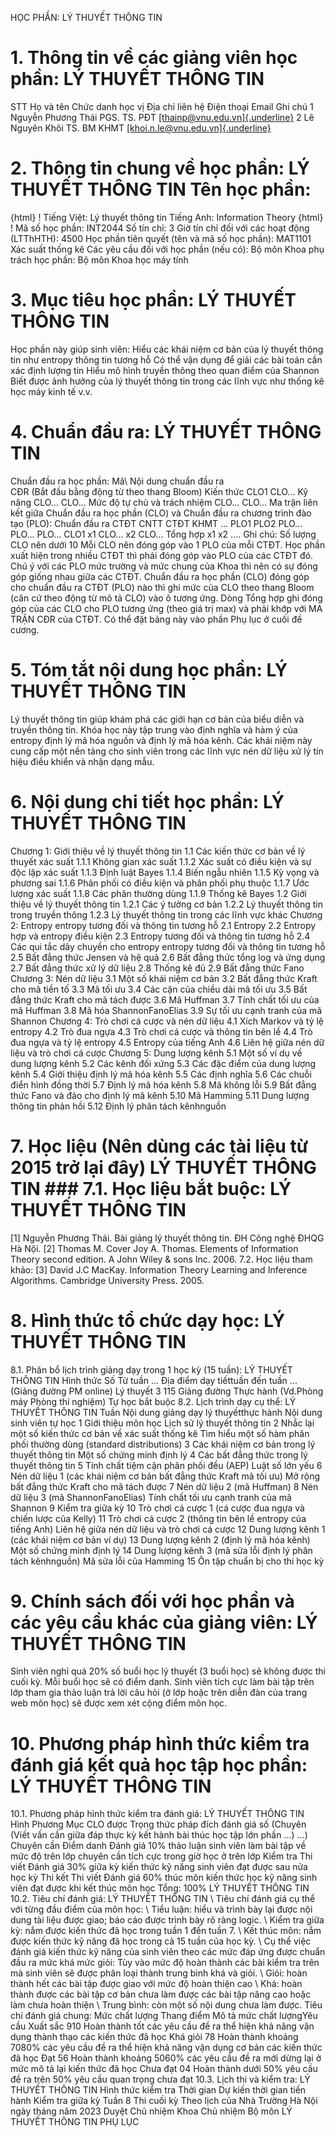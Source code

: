 HỌC PHẦN: LÝ THUYẾT THÔNG TIN
# 1. Thông tin về các giảng viên học phần: LÝ THUYẾT THÔNG TIN
STT Họ và tên Chức danh học vị Địa chỉ liên hệ Điện thoại Email Ghi chú 1 Nguyễn Phương Thái PGS. TS. PĐT [[thainp\@vnu.edu.vn]{.underline}](mailto:thainp@vnu.edu.vn)
2 Lê Nguyên Khôi TS. BM KHMT [[khoi.n.le\@vnu.edu.vn]{.underline}](mailto:khoi.n.le@vnu.edu.vn)
# 2. Thông tin chung về học phần: LÝ THUYẾT THÔNG TIN Tên học phần:
{html}
! Tiếng Việt: Lý thuyết thông tin Tiếng Anh: Information Theory
{html}
! Mã số học phần: INT2044 Số tín chỉ: 3 Giờ tín chỉ đối với các hoạt động (LTThHTH): 4500 Học phần tiên quyết (tên và mã số học phần): MAT1101 Xác suất
thống kê Các yêu cầu đối với học phần (nếu có): Bộ môn Khoa phụ trách học phần: Bộ môn Khoa học máy tính
# 3. Mục tiêu học phần: LÝ THUYẾT THÔNG TIN
Học phần này giúp sinh viên: Hiểu các khái niệm cơ bản của lý thuyết thông tin như entropy thông tin tương hỗ Có thể vận dụng để giải các bài toán cần xác định lượng tin Hiểu mô hình truyền thông theo quan điểm của Shannon Biết được ảnh hưởng của lý thuyết thông tin trong các lĩnh vực như thống kê học máy kinh tế v.v.
# 4. Chuẩn đầu ra: LÝ THUYẾT THÔNG TIN
Chuẩn đầu ra học phần: Mã\ Nội dung chuẩn đầu ra\
CĐR (Bắt đầu bằng động từ theo thang Bloom) Kiến thức
CLO1
CLO...
Kỹ năng
CLO...
CLO...
Mức độ tự chủ và trách nhiệm
CLO...
CLO... Ma trận liên kết giữa Chuẩn đầu ra học phần (CLO) và Chuẩn đầu ra
chương trình đào tạo (PLO):
Chuẩn đầu ra CTĐT CNTT CTĐT KHMT ... PLO1 PLO2 PLO... PLO... PLO...
CLO1 x1
CLO... x2
CLO...
Tổng hợp x1 x2 ....
Ghi chú: Số lượng CLO nên dưới 10 Mỗi CLO nên đóng góp vào 1 PLO của mỗi CTĐT. Học phần xuất hiện trong nhiều CTĐT thì phải đóng góp vào PLO của các CTĐT đó. Chú ý với các PLO mức trường và mức chung của Khoa thì nên có sự đóng góp giống nhau giữa các CTĐT. Chuẩn đầu ra học phần (CLO) đóng góp cho chuẩn đầu ra CTĐT (PLO) nào thì ghi mức của CLO theo thang Bloom (căn cứ theo động từ mô tả CLO) vào ô tương ứng. Dòng Tổng hợp ghi đóng góp của các CLO cho PLO tương ứng (theo giá trị max) và phải khớp với MA TRẬN CĐR của CTĐT. Có thể đặt bảng này vào phần Phụ lục ở cuối đề cương.
# 5. Tóm tắt nội dung học phần: LÝ THUYẾT THÔNG TIN 
Lý thuyết thông tin giúp khám phá các giới hạn cơ bản của biểu diễn và truyền thông tin. Khóa học này tập trung vào định nghĩa và hàm ý của entropy định lý mã hóa nguồn và định lý mã hóa kênh. Các khái niệm này cung cấp một nền tảng cho sinh viên trong các lĩnh vực nén dữ liệu xử lý tín hiệu điều khiển và nhận dạng mẫu.
# 6. Nội dung chi tiết học phần: LÝ THUYẾT THÔNG TIN
Chương 1: Giới thiệu về lý thuyết thông tin
1.1 Các kiến thức cơ bản về lý thuyết xác suất
1.1.1 Không gian xác suất
1.1.2 Xác suất có điều kiện và sự độc lập xác suất
1.1.3 Định luật Bayes
1.1.4 Biến ngẫu nhiên
1.1.5 Kỳ vọng và phương sai
1.1.6 Phân phối có điều kiện và phân phối phụ thuộc
1.1.7 Ước lượng xác suất
1.1.8 Các phân thường dùng
1.1.9 Thống kê Bayes
1.2 Giới thiệu về lý thuyết thông tin
1.2.1 Các ý tưởng cơ bản
1.2.2 Lý thuyết thông tin trong truyền thông
1.2.3 Lý thuyết thông tin trong các lĩnh vực khác
Chương 2: Entropy entropy tương đối và thông tin tương hỗ
2.1 Entropy
2.2 Entropy hợp và entropy điều kiện
2.3 Entropy tương đối và thông tin tương hỗ
2.4 Các qui tắc dây chuyền cho entropy entropy tương đối và thông tin
tương hỗ
2.5 Bất đẳng thức Jensen và hệ quả
2.6 Bất đẳng thức tổng log và ứng dụng
2.7 Bất đẳng thức xử lý dữ liệu
2.8 Thống kê đủ
2.9 Bất đẳng thức Fano
Chương 3: Nén dữ liệu
3.1 Một số khái niệm cơ bản
3.2 Bất đẳng thức Kraft cho mã tiền tố
3.3 Mã tối ưu
3.4 Các cận của chiều dài mã tối ưu
3.5 Bất đẳng thức Kraft cho mã tách được
3.6 Mã Huffman
3.7 Tính chất tối ưu của mã Huffman
3.8 Mã hóa ShannonFanoElias
3.9 Sự tối ưu cạnh tranh của mã Shannon
Chương 4: Trò chơi cá cược và nén dữ liệu
4.1 Xích Markov và tỷ lệ entropy
4.2 Trò đua ngựa
4.3 Trò chơi cá cược và thông tin bên lề
4.4 Trò đua ngựa và tỷ lệ entropy
4.5 Entropy của tiếng Anh
4.6 Liên hệ giữa nén dữ liệu và trò chơi cá cược
Chương 5: Dung lượng kênh
5.1 Một số ví dụ về dung lượng kênh
5.2 Các kênh đối xứng
5.3 Các đặc điểm của dung lượng kênh
5.4 Giới thiệu định lý mã hóa kênh
5.5 Các định nghĩa
5.6 Các chuỗi điển hình đồng thời
5.7 Định lý mã hóa kênh
5.8 Mã không lỗi
5.9 Bất đẳng thức Fano và đảo cho định lý mã kênh
5.10 Mã Hamming
5.11 Dung lượng thông tin phản hồi
5.12 Định lý phân tách kênhnguồn
# 7. Học liệu (Nên dùng các tài liệu từ 2015 trở lại đây) LÝ THUYẾT THÔNG TIN ### 7.1. Học liệu bắt buộc: LÝ THUYẾT THÔNG TIN
\[1\] Nguyễn Phương Thái. Bài giảng lý thuyết thông tin. ĐH Công nghệ
ĐHQG Hà Nội.
\[2\] Thomas M. Cover Joy A. Thomas. Elements of Information Theory
second edition. A John Wiley & sons Inc. 2006.
7.2. Học liệu tham khảo:
\[3\] David J.C MacKay. Information Theory Learning and Inference
Algorithms. Cambridge University Press. 2005.
# 8. Hình thức tổ chức dạy học: LÝ THUYẾT THÔNG TIN
8.1. Phân bổ lịch trình giảng dạy trong 1 học kỳ (15 tuần): LÝ THUYẾT THÔNG TIN Hình thức Số Từ tuần ... Địa điểm dạy tiếttuần đến tuần ... (Giảng đường PM online) Lý thuyết 3 115 Giảng đường Thực hành (Vd.Phòng máy Phòng thí nghiệm) Tự học bắt buộc 8.2. Lịch trình dạy cụ thể: LÝ THUYẾT THÔNG TIN Tuần Nội dung giảng dạy lý thuyếtthực hành Nội dung sinh viên tự học 1 Giới thiệu môn học Lịch sử lý thuyết thông tin
2 Nhắc lại một số kiến thức cơ bản về xác suất thống kê Tìm hiểu một số hàm phân phối thường dùng (standard distributions)
3 Các khái niệm cơ bản trong lý thuyết thông tin Một số chứng minh định lý
4 Các bất đẳng thức trong lý thuyết thông tin
5 Tính chất tiệm cận phân phối đều (AEP) Luật số lớn yếu
6 Nén dữ liệu 1 (các khái niệm cơ bản bất đẳng thức Kraft mã tối ưu) Mở rộng bất đẳng thức Kraft cho mã tách được
7 Nén dữ liệu 2 (mã Huffman)
8 Nén dữ liệu 3 (mã ShannonFanoElias) Tính chất tối ưu cạnh tranh của mã Shannon
9 Kiểm tra giữa kỳ
10 Trò chơi cá cược 1 (cá cược đua ngựa và chiến lược của Kelly)
11 Trò chơi cá cược 2 (thông tin bên lề entropy của tiếng Anh) Liên hệ giữa nén dữ liệu và trò chơi cá cược
12 Dung lượng kênh 1 (các khái niệm cơ bản ví dụ)
13 Dung lượng kênh 2 (định lý mã hóa kênh) Một số chứng minh định lý
14 Dung lượng kênh 3 (mã sửa lỗi định lý phân tách kênhnguồn) Mã sửa lỗi của Hamming
15 Ôn tập chuẩn bị cho thi học kỳ
# 9. Chính sách đối với học phần và các yêu cầu khác của giảng viên: LÝ THUYẾT THÔNG TIN 
Sinh viên nghỉ quá 20% số buổi học lý thuyết (3 buổi học) sẽ không được thi cuối kỳ. Mỗi buổi học sẽ có điểm danh. Sinh viên tích cực làm bài tập trên lớp tham gia thảo luận trả lời câu hỏi (ở lớp hoặc trên diễn đàn của trang web môn học) sẽ được xem xét cộng điểm môn học.
# 10. Phương pháp hình thức kiểm tra đánh giá kết quả học tập học phần: LÝ THUYẾT THÔNG TIN
10.1. Phương pháp hình thức kiểm tra đánh giá: LÝ THUYẾT THÔNG TIN Hình Phương Mục CLO được Trọng thức pháp đích đánh giá số (Chuyên (Viết vấn cần giữa đáp thực kỳ kết hành bài thúc học tập lớn phần ...) ...) Chuyên cần Điểm danh Đánh giá 10% thảo luận sinh viên làm bài tập về mức độ trên lớp chuyên cần tích cực trong giờ học ở trên lớp Kiểm tra Thi viết Đánh giá 30% giữa kỳ kiến thức kỹ năng sinh viên đạt được sau nửa học kỳ Thi kết Thi viết Đánh giá 60% thúc môn kiến thức học kỹ năng sinh viên đạt được khi kết thúc môn học Tổng: 100% LÝ THUYẾT THÔNG TIN 10.2. Tiêu chí đánh giá: LÝ THUYẾT THÔNG TIN \ Tiêu chí đánh giá cụ thể với từng đầu điểm của môn học: \ Tiểu luận: hiểu và trình bày lại được nội dung tài liệu được giao; báo cáo được trình bày rõ ràng logic. \ Kiểm tra giữa kỳ: nắm được kiến thức đã học trong tuần 1 đến tuần 7. \ Kết thúc môn: nắm được kiến thức kỹ năng đã học trong cả 15 tuần của học kỳ.
\ Cụ thể việc đánh giá kiến thức kỹ năng của sinh viên theo các mức
đáp ứng được chuẩn đầu ra mức khá mức giỏi:
Tùy vào mức độ hoàn thành các bài kiểm tra trên mà sinh viên sẽ được
phân loại thành trung bình khá và giỏi. \ Giỏi: hoàn thành hết các bài tập được giao với mức độ hoàn thiện cao \ Khá: hoàn thành được các bài tập cơ bản chưa làm được các bài tập nâng cao hoặc làm chưa hoàn thiện \ Trung bình: còn một số nội dung chưa làm được.
Tiêu chí đánh giá chung:
Mức chất lượng Thang điểm Mô tả mức chất lượngYêu cầu Xuất sắc 910 Hoàn thành tốt các yêu cầu đề ra thể hiện khả năng vận dụng thành thạo các kiến thức đã học
Khá giỏi 78 Hoàn thành khoảng 7080% các yêu cầu đề ra thể hiện khả năng vận dụng cơ bản các kiến thức đã học
Đạt 56 Hoàn thành khoảng 5060% các yêu cầu đề ra mới dừng lại ở mức mô tả lại kiến thức đã học
Chưa đạt 04 Hoàn thành dưới 50% yêu cầu đề ra trên 50% yêu cầu quan trọng chưa đạt
10.3. Lịch thi và kiểm tra: LÝ THUYẾT THÔNG TIN Hình thức kiểm tra Thời gian Dự kiến thời gian tiến hành Kiểm tra giữa kỳ Tuần 8
Thi cuối kỳ Theo lịch của Nhà Trường
Hà Nội ngày tháng năm 2023 Duyệt Chủ nhiệm Khoa Chủ nhiệm Bộ môn LÝ THUYẾT THÔNG TIN
PHỤ LỤC